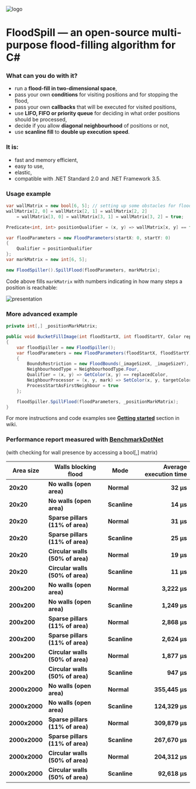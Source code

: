 ![logo](https://github.com/azsdaja/FloodSpill-CSharp/blob/master/icon48x48.png)

# FloodSpill — an open-source multi-purpose flood-filling algorithm for C#

### What can you do with it? ###
* run a **flood-fill in two-dimensional space**,
* pass your own **conditions** for visiting positions and for stopping the flood,
* pass your own **callbacks** that will be executed for visited positions,
* use **LIFO, FIFO or priority queue** for deciding in what order positions should be processed,
* decide if you allow **diagonal neighbourhood** of positions or not,
* use **scanline fill** to **double up execution speed**.

### It is:
* fast and memory efficient,
* easy to use,
* elastic,
* compatible with .NET Standard 2.0 and .NET Framework 3.5.

### Usage example

```csharp
var wallMatrix = new bool[6, 5]; // setting up some obstacles for flood
wallMatrix[2, 0] = wallMatrix[2, 1] = wallMatrix[2, 2] 
	= wallMatrix[3, 0] = wallMatrix[3, 1] = wallMatrix[3, 2] = true;

Predicate<int, int> positionQualifier = (x, y) => wallMatrix[x, y] == false;

var floodParameters = new FloodParameters(startX: 0, startY: 0)
{
	Qualifier = positionQualifier
};
var markMatrix = new int[6, 5];

new FloodSpiller().SpillFlood(floodParameters, markMatrix);
```

Code above fills `markMatrix` with numbers indicating in how many steps a position is reachable:

![presentation](https://github.com/azsdaja/FloodSpill-CSharp/blob/master/flood_presentation.gif)

### More advanced example

``` csharp
private int[,] _positionMarkMatrix;

public void BucketFillImage(int floodStartX, int floodStartY, Color replacedColor, Color targetColor)
{
	var floodSpiller = new FloodSpiller();
	var floodParameters = new FloodParameters(floodStartX, floodStartY)
	{
		BoundsRestriction = new FloodBounds(_imageSizeX, _imageSizeY),
		NeighbourhoodType = NeighbourhoodType.Four,
		Qualifier = (x, y) => GetColor(x, y) == replacedColor,
		NeighbourProcessor = (x, y, mark) => SetColor(x, y, targetColor),
		ProcessStartAsFirstNeighbour = true
	};

	floodSpiller.SpillFlood(floodParameters, _positionMarkMatrix);
}
```

For more instructions and code examples see [**Getting started**](https://github.com/azsdaja/FloodSpill-CSharp/wiki/Getting-started) section in wiki.

### Performance report measured with [BenchmarkDotNet](https://benchmarkdotnet.org)
(with checking for wall presence by accessing a bool[,] matrix)

| Area size |       Walls blocking flood | Mode |          Average execution time |
|--------- |--------------------- |-------------- |--------------:|
|       **20x20** |                 **No walls (open area)** |         **Normal** |      **32 µs** |
|       **20x20** |                 **No walls (open area)** |          **Scanline** |      **14 µs** |
|       **20x20** | **Sparse pillars (11% of area)** |         **Normal** |      **31 µs** |
|       **20x20** | **Sparse pillars (11% of area)** |          **Scanline** |      **25 µs** |
|       **20x20** | **Circular walls (50% of area)** |         **Normal** |      **19 µs** |
|       **20x20** | **Circular walls (50% of area)** |          **Scanline** |      **11 µs** |
|      **200x200** |                 **No walls (open area)** |         **Normal** |   **3,222 µs** |
|      **200x200** |                 **No walls (open area)** |          **Scanline** |   **1,249 µs** |
|      **200x200** | **Sparse pillars (11% of area)** |         **Normal** |   **2,868 µs** | 
|      **200x200** | **Sparse pillars (11% of area)** |          **Scanline** |   **2,624 µs** |
|      **200x200** | **Circular walls (50% of area)** |         **Normal** |   **1,877 µs** |
|      **200x200** | **Circular walls (50% of area)** |          **Scanline** |     **947 µs** |
|     **2000x2000** |                 **No walls (open area)** |         **Normal** | **355,445 µs** |
|     **2000x2000** |                 **No walls (open area)** |          **Scanline** | **124,329 µs** |
|     **2000x2000** | **Sparse pillars (11% of area)** |         **Normal** | **309,879 µs** |
|     **2000x2000** | **Sparse pillars (11% of area)** |          **Scanline** | **267,670 µs** |
|     **2000x2000** | **Circular walls (50% of area)** |         **Normal** | **204,312 µs** |
|     **2000x2000** | **Circular walls (50% of area)** |          **Scanline** |  **92,618 µs** |

